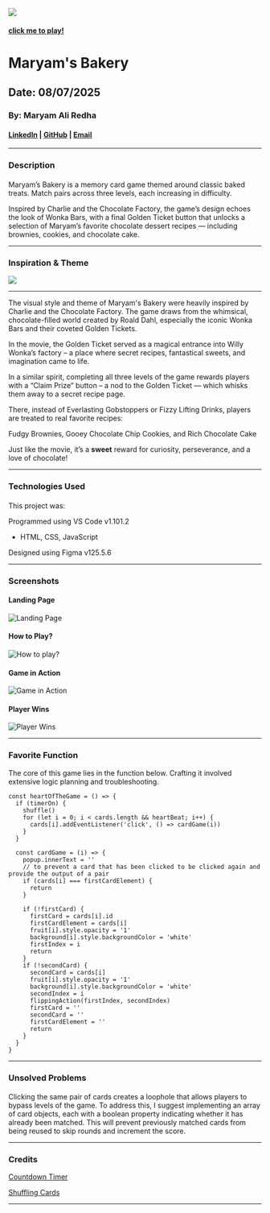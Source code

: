 ![](icons/header.png)
#### [click me to play!](https://apathetic-fight.surge.sh/)


# Maryam's Bakery

## Date: 08/07/2025

### By: Maryam Ali Redha

#### [LinkedIn](https://www.linkedin.com/in/maryam-ali-hasan-98b9a3282/) | [GitHub](https://github.com/maryamalihasanebrahim) | [Email](http://www.gmail.com/)

---

### **Description**

####

Maryam’s Bakery is a memory card game themed around classic baked treats. Match pairs across three levels, each increasing in difficulty.

Inspired by Charlie and the Chocolate Factory, the game’s design echoes the look of Wonka Bars, with a final Golden Ticket button that unlocks a selection of Maryam’s favorite chocolate dessert recipes — including brownies, cookies, and chocolate cake.

---

### **Inspiration & Theme**
<img src="icons/inspiration_board.png">

---

The visual style and theme of Maryam's Bakery were heavily inspired by Charlie and the Chocolate Factory. The game draws from the whimsical, chocolate-filled world created by Roald Dahl, especially the iconic Wonka Bars and their coveted Golden Tickets.

In the movie, the Golden Ticket served as a magical entrance into Willy Wonka’s factory – a place where secret recipes, fantastical sweets, and imagination came to life.

In a similar spirit, completing all three levels of the game rewards players with a “Claim Prize” button – a nod to the Golden Ticket — which whisks them away to a secret recipe page.

There, instead of Everlasting Gobstoppers or Fizzy Lifting Drinks, players are treated to real favorite recipes:

Fudgy Brownies, Gooey Chocolate Chip Cookies, and Rich Chocolate Cake

Just like the movie, it’s a **sweet** reward for curiosity, perseverance, and a love of chocolate!

---

### **Technologies Used**

####

This project was:

Programmed using VS Code v1.101.2

- HTML, CSS, JavaScript

Designed using Figma v125.5.6

---

### **Screenshots**

#### Landing Page

![Landing Page](images/landing_page.png)

#### How to Play?

![How to play?](images/how_to_play.png)

#### Game in Action

![Game in Action](images/level_2.png)

#### Player Wins

![Player Wins](images/winning.gif)

---

### **Favorite Function**

The core of this game lies in the function below. Crafting it involved extensive logic planning and troubleshooting.
```
const heartOfTheGame = () => {
  if (timerOn) {
    shuffle()
    for (let i = 0; i < cards.length && heartBeat; i++) {
      cards[i].addEventListener('click', () => cardGame(i))
    }
  }

  const cardGame = (i) => {
    popup.innerText = ''
    // to prevent a card that has been clicked to be clicked again and provide the output of a pair
    if (cards[i] === firstCardElement) {
      return
    }

    if (!firstCard) {
      firstCard = cards[i].id
      firstCardElement = cards[i]
      fruit[i].style.opacity = '1'
      background[i].style.backgroundColor = 'white'
      firstIndex = i
      return
    }
    if (!secondCard) {
      secondCard = cards[i]
      fruit[i].style.opacity = '1'
      background[i].style.backgroundColor = 'white'
      secondIndex = i
      flippingAction(firstIndex, secondIndex)
      firstCard = ''
      secondCard = ''
      firstCardElement = ''
      return
    }
  }
}
```

---

### **Unsolved Problems**
#### 
Clicking the same pair of cards creates a loophole that allows players to bypass levels of the game. To address this, I suggest implementing an array of card objects, each with a boolean property indicating whether it has already been matched. This will prevent previously matched cards from being reused to skip rounds and increment the score.


---

### **Credits**

[Countdown Timer](https://docs.vultr.com/javascript/examples/create-countdown-timer)

[Shuffling Cards](https://marina-ferreira.github.io/tutorials/js/memory-game/)

---
